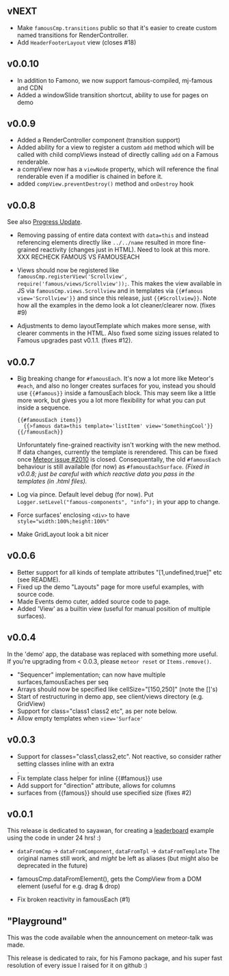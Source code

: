 ## vNEXT

* Make `famousCmp.transitions` public so that it's easier to create custom
named transitions for RenderController.
* Add `HeaderFooterLayout` view (closes #18)

## v0.0.10

* In addition to Famono, we now support famous-compiled, mj-famous and CDN
* Added a windowSlide transition shortcut, ability to use for pages on demo

## v0.0.9

* Added a RenderController component (transition support)
* Added ability for a view to register a custom `add` method which will
  be called with child compViews instead of directly calling `add` on
  a Famous renderable.
* a compView now has a `viewNode` property, which will reference the
  final renderable even if a modifier is chained in before it.
* added `compView.preventDestroy()` method and `onDestroy` hook

## v0.0.8

See also [Progress Update](https://github.com/gadicc/meteor-famous-components/issues/16).

* Removing passing of entire data context with `data=this` and instead
referencing elements directly like `../../name` resulted in more
fine-grained reactivity (changes just in HTML).  Need to look at this
more.  XXX RECHECK FAMOUS VS FAMOUSEACH

* Views should now be registered like
`famousCmp.registerView('Scrollview', require('famous/views/Scrollview'));`.
This makes the view available in JS via `famousCmp.views.Scrollview` and
in templates via `{{#famous view='Scrollview'}}` and since this release,
just `{{#Scrollview}}`.  Note how all the examples in the demo look a lot
cleaner/clearer now.  (fixes #9)

* Adjustments to demo layoutTemplate which makes more sense, with clearer
comments in the HTML.  Also fixed some sizing issues related to Famous
upgrades past v0.1.1. (fixes #12).

## v0.0.7

* Big breaking change for ``#famousEach``.  It's now a lot more like Meteor's
`#each`, and also no longer creates surfaces for you, instead you should use
`{{#famous}}` inside a famousEach block.  This may seem like a little more
work, but gives you a lot more flexibility for what you can put inside a
sequence.

   ```
   {{#famousEach items}}
     {{>famous data=this template='listItem' view='SomethingCool'}}
   {{/famousEach}}
   ```

  Unforuntately fine-grained reactivity isn't working with the new method.
  If data changes, currently the template is rerendered.  This can be fixed
  once [Meteor issue #2010](https://github.com/meteor/meteor/issues/2010) is
  closed.  Consequentally, the old ``#famousEach`` behaviour is still
  available (for now) as ``#famousEachSurface``.  *(Fixed in v0.0.8; just
  be careful with which reactive data you pass in the templates (in .html
  files).*

* Log via pince.  Default level debug (for now).  Put
  `Logger.setLevel("famous-components", "info");` in your app to change.
* Force surfaces' enclosing `<div>` to have `style="width:100%;height:100%"`
* Make GridLayout look a bit nicer

## v0.0.6

* Better support for all kinds of template attributes "[1,undefined,true]" etc
  (see README).
* Fixed up the demo "Layouts" page for more useful examples, with source code.
* Made Events demo cuter, added source code to page.
* Added 'View' as a builtin view (useful for manual position of multiple
  surfaces).

## v0.0.4

In the 'demo' app, the database was replaced with something more useful.  If
you're upgrading from < 0.0.3, please `meteor reset` or `Items.remove()`.

* "Sequencer" implementation; can now have multiple surfaces,famousEaches per seq
* Arrays should now be specified like cellSize="[150,250]" (note the []'s)
* Start of restructuring in demo app, see client/views directory (e.g. GridView)
* Support for class="class1 class2 etc", as per note below.
* Allow empty templates when `view='Surface'`

## v0.0.3

* Support for classes="class1,class2,etc".  Not reactive, so consider
  rather setting classes inline with an extra <div class="x"></div>.
* Fix template class helper for inline {{#famous}} use
* Add support for "direction" attribute, allows for columns
* surfaces from {{famous}} should use specified size (fixes #2)

## v0.0.1

This release is dedicated to sayawan, for creating a
[leaderboard](https://github.com/sayawan/meteor-famous-leaderboard)
example using the code in under 24 hrs! :)

* `dataFromCmp` -> `dataFromComponent`, `dataFromTpl` -> `dataFromTemplate`
The original names still work, and *might* be left as aliases (but might also
be deprecated in the future)

* famousCmp.dataFromElement(), gets the CompView from a DOM element
(useful for e.g. drag & drop)

* Fix broken reactivity in famousEach (#1)

## "Playground"

This was the code available when the announcement on meteor-talk was made.

This release is dedicated to raix, for his Famono package, and his super fast
resolution of every issue I raised for it on github :)